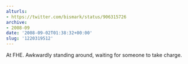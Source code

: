 ```yaml
---
alturls:
- https://twitter.com/bismark/status/906315726
archive:
- 2008-09
date: '2008-09-02T01:38:32+00:00'
slug: '1220319512'
---
```


At FHE. Awkwardly standing around, waiting for someone to take charge.

